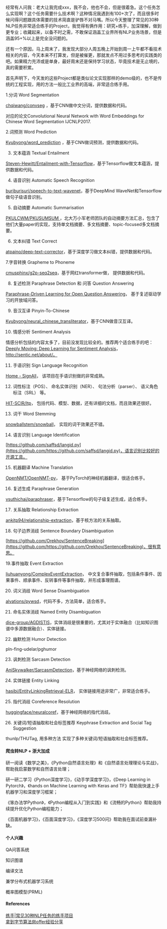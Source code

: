 经常有人问我：老大让我完成xxx，我不会，他也不会，但是很着急。这个任务怎么实现啊？这个任务需要什么技术啊？这种情况我遇到有100+次了，而且很多时候问得问题跟具体需要的技术简直是驴唇不对马嘴。所以今天整理了常见的30种NLP任务非常适合练手的Project，我觉得有俩作用：研究+练手，加深理解，做到更专业；收藏起来，以备不时之需，不敢保证涵盖工业界所有NLP业务场景，但是涵盖95+%以上是完全没问题的。



还有一个原因，马上周末了，我发现大部分人周五晚上开始到周一上午都不看技术相关的内容，今天本来不打算发，但是被催更，那就发点不用过多思考的实践类的吧。如果精力充沛或是单身，最好周末还是保持学习状态，毕竟技术是无止境的，真的需要积累。



首先声明下，今天发的这些Project都是类似论文实现那样的demo级的，也不是传统的工程实现，用的方法一般比工业界的高端，非常适合练手用。



1.分词 Word Segmentation

[chqiwang/convseg](https://github.com/chqiwang/convseg) ，基于CNN做中文分词，提供数据和代码。

对应的论文Convolutional Neural Network with Word Embeddings for Chinese Word Segmentation IJCNLP2017.



2.词预测 Word Prediction

[Kyubyong/word_prediction](https://github.com/Kyubyong/word_prediction) ，基于CNN做词预测，提供数据和代码。



3. 文本蕴涵 Textual Entailment

[Steven-Hewitt/Entailment-with-Tensorflow](https://link.zhihu.com/?target=https%3A//github.com/Steven-Hewitt/Entailment-with-Tensorflow)，基于Tensorflow做文本蕴涵，提供数据和代码。



4. 语音识别 Automatic Speech Recognition

[buriburisuri/speech-to-text-wavenet](https://link.zhihu.com/?target=https%3A//github.com/buriburisuri/speech-to-text-wavenet)，基于DeepMind WaveNet和Tensorflow做句子级语音识别。


5. 自动摘要 Automatic Summarisation

[PKULCWM/PKUSUMSUM ](https://link.zhihu.com/?target=https%3A//github.com/PKULCWM/PKUSUMSUM)，北大万小军老师团队的自动摘要方法汇总，包含了他们大量paper的实现，支持单文档摘要、多文档摘要、topic-focused多文档摘要。



6. 文本纠错 Text Correct

[atpaino/deep-text-corrector](https://link.zhihu.com/?target=https%3A//github.com/cmusphinx/g2p-seq2seq)，基于深度学习做文本纠错，提供数据和代码。



7.字音转换 Grapheme to Phoneme

[cmusphinx/g2p-seq2seq](https://link.zhihu.com/?target=https%3A//github.com/cmusphinx/g2p-seq2seq)，基于网红transformer做， 提供数据和代码。



8. 复述检测 Paraphrase Detection 和 问答 Question Answering

[Paraphrase-Driven Learning for Open Question Answering](https://link.zhihu.com/?target=http%3A//knowitall.cs.washington.edu/paralex/)， 基于复述驱动学习的开放域问答。



9. 音汉互译 Pinyin-To-Chinese

[Kyubyong/neural_chinese_transliterator](https://link.zhihu.com/?target=https%3A//github.com/Kyubyong/neural_chinese_transliterator)，基于CNN做音汉互译。



10. 情感分析 Sentiment Analysis

情感分析包括的内容太多了，目前没发现比较全的。推荐两个适合练手的吧：[Deeply Moving: Deep Learning for Sentiment Analysis](https://link.zhihu.com/?target=https%3A//nlp.stanford.edu/sentiment/)，http://sentic.net/about/。



11. 手语识别 Sign Language Recognition

[Home - SignAll](https://link.zhihu.com/?target=http%3A//www.signall.us/)， 该项目在手语识别做的非常成熟。



12. 词性标注（POS）、 命名实体识别（NER）、 句法分析（parser）、 语义角色标注（SRL） 等。

[HIT-SCIR/ltp](https://link.zhihu.com/?target=http%3A//www.signall.us/)， 包括代码、模型、数据，还有详细的文档，而且效果还很好。



13. 词干 Word Stemming

[snowballstem/snowball](https://link.zhihu.com/?target=https%3A//github.com/snowballstem/snowball)， 实现的词干效果还不错。



14. 语言识别 Language Identification

[https://github.com/saffsd/langid.py](https://github.com/https://github.com/saffsd/langid.py)，语言识别比较好的开源工具。



15. 机器翻译 Machine Translation

[OpenNMT/OpenNMT-py](https://github.com/OpenNMT/OpenNMT-py)， 基于PyTorch的神经机器翻译，很适合练手。



16. 复述生成 Paraphrase Generation

[vsuthichai/paraphraser](https://github.com/vsuthichai/paraphraser)，基于Tensorflow的句子级复述生成，适合练手。



17. 关系抽取 Relationship Extraction

[ankitp94/relationship-extraction](https://github.com/ankitp94/relationship-extraction)，基于核方法的关系抽取。



18. 句子边界消歧 Sentence Boundary Disambiguation

[https://github.com/Orekhov/SentenceBreaking](https://github.com/https://github.com/Orekhov/SentenceBreaking)，很有意思。



19.事件抽取 Event Extraction

[liuhuanyong/ComplexEventExtraction](https://github.com/liuhuanyong/ComplexEventExtraction)， 中文复合事件抽取，包括条件事件、因果事件、顺承事件、反转事件等事件抽取，并形成事理图谱。



20. 词义消歧 Word Sense Disambiguation

[alvations/pywsd](https://github.com/alvations/pywsd)，代码不多，方法简单，适合练手。



21. 命名实体消歧 Named Entity Disambiguation

[dice-group/AGDISTIS](https://github.com/dice-group/AGDISTIS)，实体消歧是很重要的，尤其对于实体融合（比如知识图谱中多源数据融合）、实体链接。



22. 幽默检测 Humor Detection

pln-fing-udelar/pghumor



23. 讽刺检测 Sarcasm Detection

[AniSkywalker/SarcasmDetection](https://github.com/AniSkywalker/SarcasmDetection)，基于神经网络的讽刺检测。



24. 实体链接 Entity Linking

[hasibi/EntityLinkingRetrieval-ELR](https://github.com/hasibi/EntityLinkingRetrieval-ELR)， 实体链接用途非常广，非常适合练手。



25. 指代消歧 Coreference Resolution

[huggingface/neuralcoref](https://github.com/huggingface/neuralcoref)，基于神经网络的指代消歧。



26. 关键词/短语抽取和社会标签推荐 Keyphrase Extraction and Social Tag Suggestion

thunlp/THUTag, 用多种方法 实现了多种关键词/短语抽取和社会标签推荐。


#### 爬虫转NLP + 浙大加成

研⼀阅读《数学之美》，《Python⾃然语⾔处理》和《⾃然语⾔处理理论与实战》，帮助我启蒙数学和⾃然语⾔处理；

研⼀研⼆学习《Python深度学习》，《动⼿学深度学习》，《Deep Learning in Pytorch》，《hands on Machine Learning with Keras and TF》帮助我快速上⼿机器学习和深度学习框架；

《笨办法学Python》，《Python编程从⼊⻔到实践》和《流畅的Python》帮助我持续提升优化Python编程能⼒；

《百⾯机器学习》，《百⾯深度学习》，《深度学习500问》帮助我在⾯试前查漏补缺。

#### 个人兴趣
QA问答系统

知识图谱

编译文法

兼学分布式机器学习系统

概率图模型(PRML)

#### References

[练手|常见30种NLP任务的练手项目](https://zhuanlan.zhihu.com/p/51279338)  
[拿到字节算法岗offer经验分享](https://zhuanlan.zhihu.com/p/397244153)
